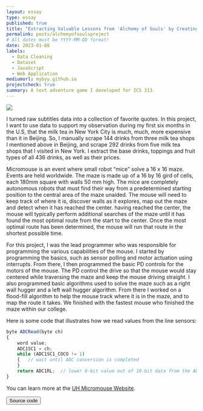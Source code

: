 ```yaml
---
layout: essay
type: essay
published: true
title: "Extracting Valuable Lessons from 'Alchemy of Souls' by Creating a Web Application"
permalink: posts/alchemyofsoulsproject
# All dates must be YYYY-MM-DD format!
date: 2023-01-08
labels:
  - Data Cleaning
  - Dataset
  - JavaScript
  - Web Application
mediumurl: mybyy.github.io
projectcheck: true
summary: A text adventure game I developed for ICS 313.
---
```



<img class="ui medium right floated rounded image" src="/images/vacay-home-page.png">

I turned raw subtitles data into a collection of favorite quotes. In this project, I want to use data to support my observation during my first six months in the U.S, that the milk tea in New York City is much, much, more expensive than it in Beijing. So, I manually scrape 144 drinks from three milk tea shops I mentioned above in Beijing, and scrape 292 drinks from five milk tea shops that I visited in New York. I extract the base drinks, toppings and fruit types of all 436 drinks, as well as their prices.

Micromouse is an event where small robot “mice” solve a 16 x 16 maze.  Events are held worldwide.  The maze is made up of a 16 by 16 gird of cells, each 180mm square with walls 50 mm high.  The mice are completely autonomous robots that must find their way from a predetermined starting position to the central area of the maze unaided.  The mouse will need to keep track of where it is, discover walls as it explores, map out the maze and detect when it has reached the center.  having reached the center, the mouse will typically perform additional searches of the maze until it has found the most optimal route from the start to the center.  Once the most optimal route has been determined, the mouse will run that route in the shortest possible time.

For this project, I was the lead programmer who was responsible for programming the various capabilities of the mouse.  I started by programming the basics, such as sensor polling and motor actuation using interrupts.  From there, I then programmed the basic PD controls for the motors of the mouse.  The PD control the drive so that the mouse would stay centered while traversing the maze and keep the mouse driving straight.  I also programmed basic algorithms used to solve the maze such as a right wall hugger and a left wall hugger algorithm.  From there I worked on a flood-fill algorithm to help the mouse track where it is in the maze, and to map the route it takes.  We finished with the fastest mouse who finished the maze within our college.

Here is some code that illustrates how we read values from the line sensors:

```js
byte ADCRead(byte ch)
{
    word value;
    ADC1SC1 = ch;
    while (ADC1SC1_COCO != 1)
    {   // wait until ADC conversion is completed   
    }
    return ADC1RL;  // lower 8-bit value out of 10-bit data from the ADC
}
```

You can learn more at the [UH Micromouse Website](http://www-ee.eng.hawaii.edu/~mmouse/about.html).

<a href="https://github.com/theVacay/vacay">
   <button class="ui black button"> <i class="large github icon"></i> Source code </button>
</a>
